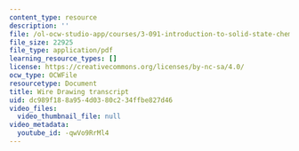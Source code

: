 ```yaml
---
content_type: resource
description: ''
file: /ol-ocw-studio-app/courses/3-091-introduction-to-solid-state-chemistry-fall-2018/-qwVo9RrMl4_transcript.pdf
file_size: 22925
file_type: application/pdf
learning_resource_types: []
license: https://creativecommons.org/licenses/by-nc-sa/4.0/
ocw_type: OCWFile
resourcetype: Document
title: Wire Drawing transcript
uid: dc989f18-8a95-4d03-80c2-34ffbe827d46
video_files:
  video_thumbnail_file: null
video_metadata:
  youtube_id: -qwVo9RrMl4
---
```

